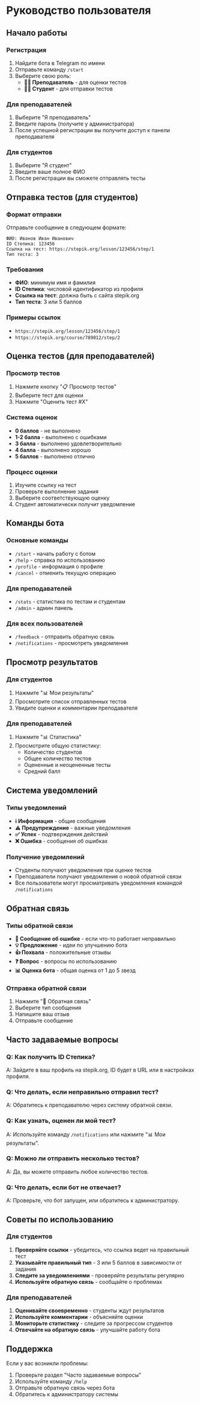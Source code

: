 # Руководство пользователя

## Начало работы

### Регистрация

1. Найдите бота в Telegram по имени
2. Отправьте команду `/start`
3. Выберите свою роль:
   - **👨‍🏫 Преподаватель** - для оценки тестов
   - **👨‍🎓 Студент** - для отправки тестов

### Для преподавателей

1. Выберите "Я преподаватель"
2. Введите пароль (получите у администратора)
3. После успешной регистрации вы получите доступ к панели преподавателя

### Для студентов

1. Выберите "Я студент"
2. Введите ваше полное ФИО
3. После регистрации вы сможете отправлять тесты

## Отправка тестов (для студентов)

### Формат отправки

Отправьте сообщение в следующем формате:

```
ФИО: Иванов Иван Иванович
ID Степика: 123456
Ссылка на тест: https://stepik.org/lesson/123456/step/1
Тип теста: 3
```

### Требования

- **ФИО**: минимум имя и фамилия
- **ID Степика**: числовой идентификатор из профиля
- **Ссылка на тест**: должна быть с сайта stepik.org
- **Тип теста**: 3 или 5 баллов

### Примеры ссылок

- `https://stepik.org/lesson/123456/step/1`
- `https://stepik.org/course/789012/step/2`

## Оценка тестов (для преподавателей)

### Просмотр тестов

1. Нажмите кнопку "📋 Просмотр тестов"
2. Выберите тест для оценки
3. Нажмите "Оценить тест #X"

### Система оценок

- **0 баллов** - не выполнено
- **1-2 балла** - выполнено с ошибками
- **3 балла** - выполнено удовлетворительно
- **4 балла** - выполнено хорошо
- **5 баллов** - выполнено отлично

### Процесс оценки

1. Изучите ссылку на тест
2. Проверьте выполнение задания
3. Выберите соответствующую оценку
4. Студент автоматически получит уведомление

## Команды бота

### Основные команды

- `/start` - начать работу с ботом
- `/help` - справка по использованию
- `/profile` - информация о профиле
- `/cancel` - отменить текущую операцию

### Для преподавателей

- `/stats` - статистика по тестам и студентам
- `/admin` - админ панель

### Для всех пользователей

- `/feedback` - отправить обратную связь
- `/notifications` - просмотреть уведомления

## Просмотр результатов

### Для студентов

1. Нажмите "📊 Мои результаты"
2. Просмотрите список отправленных тестов
3. Увидите оценки и комментарии преподавателя

### Для преподавателей

1. Нажмите "📊 Статистика"
2. Просмотрите общую статистику:
   - Количество студентов
   - Общее количество тестов
   - Оцененные и неоцененные тесты
   - Средний балл

## Система уведомлений

### Типы уведомлений

- **ℹ️ Информация** - общие сообщения
- **⚠️ Предупреждение** - важные уведомления
- **✅ Успех** - подтверждения действий
- **❌ Ошибка** - сообщения об ошибках

### Получение уведомлений

- Студенты получают уведомления при оценке тестов
- Преподаватели получают уведомления о новой обратной связи
- Все пользователи могут просматривать уведомления командой `/notifications`

## Обратная связь

### Типы обратной связи

- **🐛 Сообщение об ошибке** - если что-то работает неправильно
- **💡 Предложение** - идеи по улучшению бота
- **👍 Похвала** - положительные отзывы
- **❓ Вопрос** - вопросы по использованию
- **📊 Оценка бота** - общая оценка от 1 до 5 звезд

### Отправка обратной связи

1. Нажмите "💬 Обратная связь"
2. Выберите тип сообщения
3. Напишите ваш отзыв
4. Отправьте сообщение

## Часто задаваемые вопросы

### Q: Как получить ID Степика?
A: Зайдите в ваш профиль на stepik.org, ID будет в URL или в настройках профиля.

### Q: Что делать, если неправильно отправил тест?
A: Обратитесь к преподавателю через систему обратной связи.

### Q: Как узнать, оценен ли мой тест?
A: Используйте команду `/notifications` или нажмите "📊 Мои результаты".

### Q: Можно ли отправить несколько тестов?
A: Да, вы можете отправить любое количество тестов.

### Q: Что делать, если бот не отвечает?
A: Проверьте, что бот запущен, или обратитесь к администратору.

## Советы по использованию

### Для студентов

1. **Проверяйте ссылки** - убедитесь, что ссылка ведет на правильный тест
2. **Указывайте правильный тип** - 3 или 5 баллов в зависимости от задания
3. **Следите за уведомлениями** - проверяйте результаты регулярно
4. **Используйте обратную связь** - сообщайте о проблемах

### Для преподавателей

1. **Оценивайте своевременно** - студенты ждут результатов
2. **Используйте комментарии** - объясняйте оценки
3. **Мониторьте статистику** - следите за прогрессом студентов
4. **Отвечайте на обратную связь** - улучшайте работу бота

## Поддержка

Если у вас возникли проблемы:

1. Проверьте раздел "Часто задаваемые вопросы"
2. Используйте команду `/help`
3. Отправьте обратную связь через бота
4. Обратитесь к администратору системы



